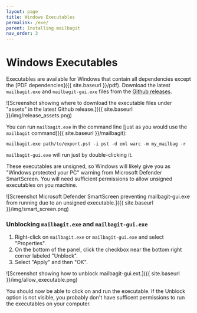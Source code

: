 ```yaml
---
layout: page
title: Windows Executables
permalink: /exe/
parent: Installing mailbagit
nav_order: 3
---
```


# Windows Executables

Executables are available for Windows that contain all dependencies except the [PDF dependencies]({{ site.baseurl }}/pdf). Download the latest `mailbagit.exe` and `mailbagit-gui.exe` files from the [Github releases](https://github.com/UAlbanyArchives/mailbag/releases).

![Screenshot showing where to download the executable files under "assets" in the latest Github release.]({{ site.baseurl }}/img/release_assets.png)

You can run `mailbagit.exe` in the command line [just as you would use the `mailbagit` command]({{ site.baseurl }}/mailbagit):

```
mailbagit.exe path/to/export.pst -i pst -d eml warc -m my_mailbag -r
```

`mailbagit-gui.exe` will run just by double-clicking it.

These executables are unsigned, so Windows will likely give you as "Windows protected your PC" warning from Microsoft Defender SmartScreen. You will need sufficient permissions to allow unsigned executables on you machine.

![Screenshot Microsoft Defender SmartScreen preventing mailbagit-gui.exe from running due to an unsigned executable.]({{ site.baseurl }}/img/smart_screen.png)

### Unblocking `mailbagit.exe` and `mailbagit-gui.exe`

1. Right-click on `mailbagit.exe` or `mailbagit-gui.exe` and select "Properties".
2. On the bottom of the panel, click the checkbox near the bottom right corner labeled "Unblock". 
3. Select "Apply" and then "OK".

![Screenshot showing how to unblock mailbagit-gui.ext.]({{ site.baseurl }}/img/allow_executable.png)

You should now be able to click on and run the executable. If the Unblock option is not visible, you probably don't have sufficent permissions to run the executables on your computer.
